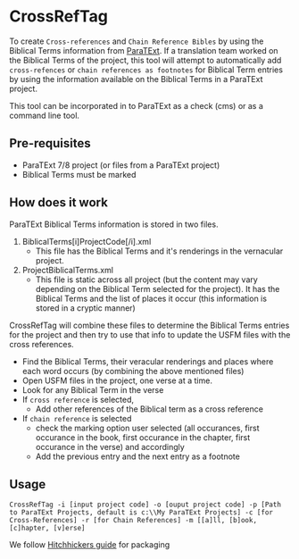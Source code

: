 # CrossRefTag

To create `Cross-references` and `Chain Reference Bibles` by using the Biblical Terms information from [ParaTExt](www.paratext.org). If a translation team worked on the Biblical Terms of the project, this tool will attempt to automatically add `cross-refences` or `chain references as footnotes` for Biblical Term entries by using the information available on the Biblical Terms in a ParaTExt project.

This tool can be incorporated in to ParaTExt as a check (cms) or as a command line tool.

## Pre-requisites

- ParaTExt 7/8 project (or files from a ParaTExt project)
- Biblical Terms must be marked

## How does it work

ParaTExt Biblical Terms information is stored in two files.

1. BiblicalTerms[i]ProjectCode[/i].xml
    - This file has the Biblical Terms and it's renderings in the vernacular project.
1. ProjectBiblicalTerms.xml
    - This file is static across all project (but the content may vary depending on the Biblical Term selected for the project). It has the Biblical Terms and the list of places it occur (this information is stored in a cryptic manner)

CrossRefTag will combine these files to determine the Biblical Terms entries for the project and then try to use that info to update the USFM files with the cross references. 

- Find the Biblical Terms, their veracular renderings and places where each word occurs (by combining the above mentioned files)
- Open USFM files in the project, one verse at a time.
- Look for any Biblical Term in the verse
- If `cross reference` is selected,
  - Add other references of the Biblical term as a cross reference
- If `chain reference` is selected
  - check the marking option user selected (all occurances, first occurance in the book, first occurance in the chapter, first occurance in the verse) and accordingly
  - Add the previous entry and the next entry as a footnote 

## Usage

```shell
CrossRefTag -i [input project code] -o [ouput project code] -p [Path to ParaTExt Projects, default is c:\\My ParaTExt Projects] -c [for Cross-References] -r [for Chain References] -m [[a]ll, [b]ook, [c]hapter, [v]erse]
```

We follow [Hitchhickers guide](http://the-hitchhikers-guide-to-packaging.readthedocs.io/en/latest/creation.html#directory-layout) for packaging
